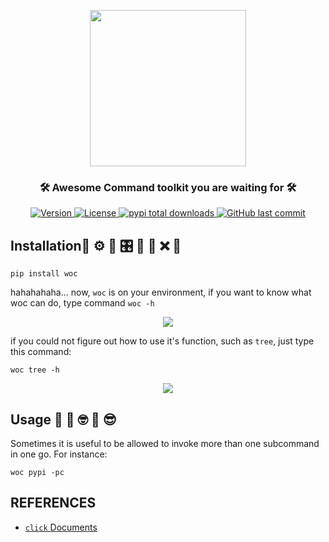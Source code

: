 <p align="center">
    <img width="250" src="https://cdn.jsdelivr.net/gh/szj2ys/woc/woc/resources/logo.png"/>
</p>

<h3 align="center">
    <p>🛠 Awesome Command toolkit you are waiting for 🛠</p>
</h3>


<p align="center">
    <a href="https://python.org/pypi/woc">
        <img src="https://badge.fury.io/py/woc.svg" alt="Version"/>
    </a>
    <a href="https://python.org/pypi/woc">
        <img src="https://img.shields.io/pypi/l/woc.svg?color=blue" 
alt="License"/>
    </a>
    <a href="https://python.org/pypi/woc">
        <img src="https://static.pepy.tech/badge/woc?color=blue" alt="pypi total downloads"/>
    </a>
    <a href="https://python.org/pypi/woc">
        <img src="https://img.shields.io/github/last-commit/szj2ys/woc?color=blue" alt="GitHub last commit"/>
    </a>
</p>


## Installation🎉 ⚙ 🔑 🎛️ 🙈 🎠 ❌ 🎉  
```shell
pip install woc
```
hahahahaha... now, `woc` is on your environment, if you want to know what woc 
can do, type command `woc -h`
<p align="center">
    <img src="https://cdn.jsdelivr.net/gh/szj2ys/woc/woc/resources/wocface.png"/>
</p>

if you could not figure out how to use it's function, such as `tree`, just 
type this command:
```shell
woc tree -h
```
<p align="center">
    <img src="https://cdn.jsdelivr.net/gh/szj2ys/woc/woc/resources/treehelp.jpg"/>
</p>

## Usage 🤔 💭 🤓 💬 😎

Sometimes it is useful to be allowed to invoke more than one subcommand in one go.
For instance:
```shell
woc pypi -pc
```


## REFERENCES
- [`click` Documents](https://click.palletsprojects.com)



